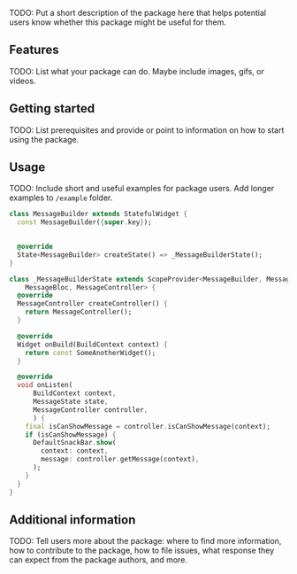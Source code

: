 <!--
This README describes the package. If you publish this package to pub.dev,
this README's contents appear on the landing page for your package.

For information about how to write a good package README, see the guide for
[writing package pages](https://dart.dev/tools/pub/writing-package-pages).

For general information about developing packages, see the Dart guide for
[creating packages](https://dart.dev/guides/libraries/create-packages)
and the Flutter guide for
[developing packages and plugins](https://flutter.dev/to/develop-packages).
-->

TODO: Put a short description of the package here that helps potential users
know whether this package might be useful for them.

## Features

TODO: List what your package can do. Maybe include images, gifs, or videos.

## Getting started

TODO: List prerequisites and provide or point to information on how to
start using the package.

## Usage

TODO: Include short and useful examples for package users. Add longer examples
to `/example` folder.

```dart
class MessageBuilder extends StatefulWidget {
  const MessageBuilder({super.key});
  

  @override
  State<MessageBuilder> createState() => _MessageBuilderState();
}

class _MessageBuilderState extends ScopeProvider<MessageBuilder, MessageState,
    MessageBloc, MessageController> {
  @override
  MessageController createController() {
    return MessageController();
  }

  @override
  Widget onBuild(BuildContext context) {
    return const SomeAnotherWidget();
  }

  @override
  void onListen(
      BuildContext context,
      MessageState state,
      MessageController controller,
      ) {
    final isCanShowMessage = controller.isCanShowMessage(context);
    if (isCanShowMessage) {
      DefaultSnackBar.show(
        context: context,
        message: controller.getMessage(context),
      );
    }
  }
}
```

## Additional information

TODO: Tell users more about the package: where to find more information, how to
contribute to the package, how to file issues, what response they can expect
from the package authors, and more.
